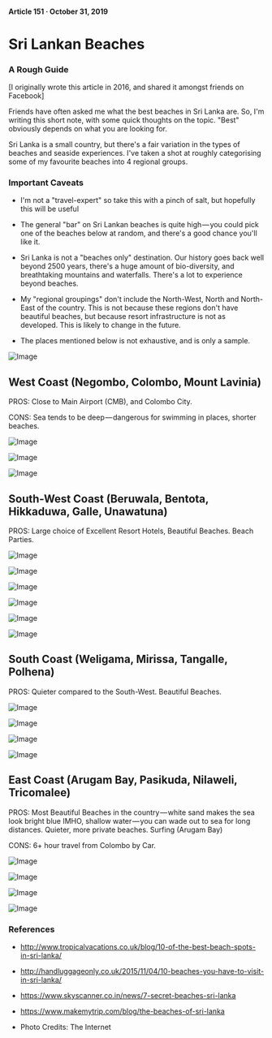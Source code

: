 #### Article 151 · October 31, 2019

# Sri Lankan Beaches

### A Rough Guide

[I originally wrote this article in 2016, and shared it amongst friends on Facebook]

Friends have often asked me what the best beaches in Sri Lanka are. So, I'm writing this short note, with some quick thoughts on the topic. "Best" obviously depends on what you are looking for.

Sri Lanka is a small country, but there's a fair variation in the types of beaches and seaside experiences. I've taken a shot at roughly categorising some of my favourite beaches into 4 regional groups.

### Important Caveats

* I'm not a "travel-expert" so take this with a pinch of salt, but hopefully this will be useful

* The general "bar" on Sri Lankan beaches is quite high — you could pick one of the beaches below at random, and there's a good chance you'll like it.

* Sri Lanka is not a "beaches only" destination. Our history goes back well beyond 2500 years, there's a huge amount of bio-diversity, and breathtaking mountains and waterfalls. There's a lot to experience beyond beaches.

* My "regional groupings" don't include the North-West, North and North-East of the country. This is not because these regions don't have beautiful beaches, but because resort infrastructure is not as developed. This is likely to change in the future.

* The places mentioned below is not exhaustive, and is only a sample.

![Image](https://cdn-images-1.medium.com/max/800/0*XiOXBIAyDIxS3vlE)

## West Coast (Negombo, Colombo, Mount Lavinia)

PROS: Close to Main Airport (CMB), and Colombo City.

CONS: Sea tends to be deep — dangerous for swimming in places, shorter beaches.

![Image](https://cdn-images-1.medium.com/max/800/0*98bmgyOOhJsu9ICu)

![Image](https://cdn-images-1.medium.com/max/800/0*Uw8sbLTflJPQqYmt)

![Image](https://cdn-images-1.medium.com/max/800/0*SJwJ4vIErOmLzBgG)

## South-West Coast (Beruwala, Bentota, Hikkaduwa, Galle, Unawatuna)

PROS: Large choice of Excellent Resort Hotels, Beautiful Beaches. Beach Parties.

![Image](https://cdn-images-1.medium.com/max/800/0*Ytib8JNaipZ0dgDa)

![Image](https://cdn-images-1.medium.com/max/800/0*01rqjQRLKA-PvuQO)

![Image](https://cdn-images-1.medium.com/max/800/0*bU6pKSgN4uHpUqs8)

![Image](https://cdn-images-1.medium.com/max/800/0*E2gYMlfivD-mCVal)

![Image](https://cdn-images-1.medium.com/max/800/0*tDGt_jFOaPsjsfOr)

![Image](https://cdn-images-1.medium.com/max/800/0*x9iDN76RAP1wGndc)

## South Coast (Weligama, Mirissa, Tangalle, Polhena)

PROS: Quieter compared to the South-West. Beautiful Beaches.

![Image](https://cdn-images-1.medium.com/max/800/0*xQoImQTwp_A73Xj7)

![Image](https://cdn-images-1.medium.com/max/800/0*rCKbMIyNgLSZ9kVe)

![Image](https://cdn-images-1.medium.com/max/800/0*1KMk5B0q-SFr_GDG)

![Image](https://cdn-images-1.medium.com/max/800/0*IZwr2X50UAmEw50W)

## East Coast (Arugam Bay, Pasikuda, Nilaweli, Tricomalee)

PROS: Most Beautiful Beaches in the country — white sand makes the sea look bright blue IMHO, shallow water — you can wade out to sea for long distances. Quieter, more private beaches. Surfing (Arugam Bay)

CONS: 6+ hour travel from Colombo by Car.

![Image](https://cdn-images-1.medium.com/max/800/0*oXGaQHbxOweM8lSw)

![Image](https://cdn-images-1.medium.com/max/800/0*cmA7ZjgzJJRn9WQo)

![Image](https://cdn-images-1.medium.com/max/800/0*FyfGRGVds9kLF7Ey)

![Image](https://cdn-images-1.medium.com/max/800/0*zIdUlatJeAtJyON_)

### References

* http://www.tropicalvacations.co.uk/blog/10-of-the-best-beach-spots-in-sri-lanka/

* http://handluggageonly.co.uk/2015/11/04/10-beaches-you-have-to-visit-in-sri-lanka/

* https://www.skyscanner.co.in/news/7-secret-beaches-sri-lanka

* https://www.makemytrip.com/blog/the-beaches-of-sri-lanka

* Photo Credits: The Internet